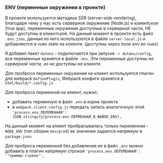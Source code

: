 ### ENV (перменные окружения в проекте)

В проекте используется методика SSR (server-side-rendering), благодаря чему у нас есть
серверное окружение (Node.js) и клиентское (Vue app), переменные окружения доступные
в серверной части, НЕ будут доступны в клиентской. На данный момент в проекте есть файл
`.env.json`, данные из него используются в файле `server-local.js` и добавляются
в vuex state на клиенте. (*доступны через поле env во vuex*)

Я добавил пакет `dotenv` - подключается при запуске `-r dotenv/config`, 
все переменные хранятся в файле `.env`. *Эти переменные доступны 
на серверной части, но не доступны на клиенте.*

Для проброса переменных окружения на клиент используется плагин для webpack `DefinePlugin`,
Webpack конфиги хранятся в `html/build/*.config.js`

Для проброса перменной на клиент, нужно: 
- добавить перменную в файл `.env` в корне проекта
- в `webpack.client.config.js` передать запись аналогичную этой 
`'process.env.ПЕРЕМЕННАЯ': JSON.stringify(process.env.ПЕРМЕННАЯ_В_ФАЙЛЕ_ENV),`

На данный момент на клиент пробрасывалась только переменная - `NODE_ENV` (тип сборки `dev/prod`)
ее значение задается напрямую в `package.json`.

Для проброса переменной без добавления ее в файл `.env` можно добавить в плагин напрямую строкой
`'process.env.ПЕРЕМЕННАЯ': '"пример-строки"',`